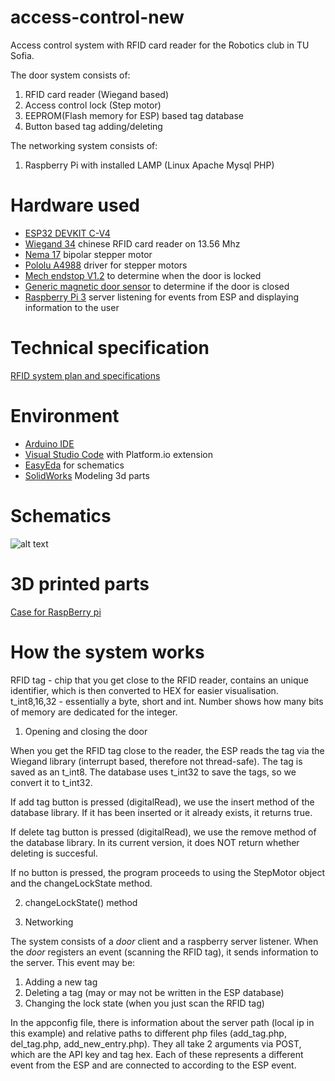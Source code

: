 # access-control-new
Access control system with RFID card reader for the Robotics club in TU Sofia.

The door system consists of:
1. RFID card reader (Wiegand based)
2. Access control lock (Step motor)
3. EEPROM(Flash memory for ESP) based tag database
4. Button based tag adding/deleting

The networking system consists of:
1. Raspberry Pi with installed LAMP (Linux Apache Mysql PHP)

# Hardware used

- [ESP32 DEVKIT C-V4](https://www.espressif.com/en/products/devkits/esp32-devkitc/overview)
- [Wiegand 34](https://www.banggood.com/Long-Range-RFID-Card-Reader-13_56MHZ125KHZ-Proximity-Card-Access-Control-Reader-Wiegand34-IP65-Waterproof-NFC-Reader-p-1534554.html) chinese RFID card reader on 13.56 Mhz
- [Nema 17](https://erelement.com/motori-reduktori/stepper-motor-12) bipolar stepper motor
- [Pololu A4988](https://erelement.com/motor-control/motor-driver-a4988) driver for stepper motors
- [Mech endstop V1.2](https://www.amazon.com/INCREWAY-Mechanical-Endstop-Printer-Makerbot/dp/B07JGFRSNJ) to determine when the door is locked
- [Generic magnetic door sensor](http://www.entrypass.net/w3v1/products/accessories/magnetic-door-sensor) to determine if the door is closed
- [Raspberry Pi 3](https://www.raspberrypi.org/products/raspberry-pi-3-model-b) server listening for events from ESP and displaying information to the user

# Technical specification 
[RFID system plan and specifications](https://docs.google.com/document/d/1yX86LziYzrwqBx-fCvdq2RcesHaJ3FzYKwYy3UPbjlI)

# Environment

- [Arduino IDE](https://www.arduino.cc/en/Main/Software)
- [Visual Studio Code](https://code.visualstudio.com/download) with Platform.io extension
- [EasyEda](https://easyeda.com/page/download) for schematics
- [SolidWorks](https://www.solidworks.com/) Modeling 3d parts

# Schematics

![alt text](https://cdn.discordapp.com/attachments/332861936926588929/834723029325709312/Schematic_test-access-control_2021-04-22_12-30-51.png)

# 3D printed parts

[Case for RaspBerry pi](https://www.thingiverse.com/thing:922740)

# How the system works

RFID tag - chip that you get close to the RFID reader, contains an unique identifier, which is then converted to HEX for easier visualisation.
t_int8,16,32 - essentially a byte, short and int. Number shows how many bits of memory are dedicated for the integer.

1. Opening and closing the door

When you get the RFID tag close to the reader, the ESP reads the tag via the Wiegand library (interrupt based, therefore not thread-safe). The tag is saved as an t_int8. The database uses t_int32 to save the tags, so we convert it to t_int32.

If add tag button is pressed (digitalRead), we use the insert method of the database library. If it has been inserted or it already exists, it returns true.

If delete tag button is pressed (digitalRead), we use the remove method of the database library. In its current version, it does NOT return whether deleting is succesful.

If no button is pressed, the program proceeds to using the StepMotor object and the changeLockState method.

2. changeLockState() method


3. Networking

The system consists of a *door* client and a raspberry server listener. When the *door* registers an event (scanning the RFID tag), it sends information to the server. This event may be:
  1. Adding a new tag
  2. Deleting a tag (may or may not be written in the ESP database)
  3. Changing the lock state (when you just scan the RFID tag)

In the appconfig file, there is information about the server path (local ip in this example) and relative paths to different php files (add_tag.php, del_tag.php, add_new_entry.php). They all take 2 arguments via POST, which are the API key and tag hex. Each of these represents a different event from the ESP and are connected to according to the ESP event.


